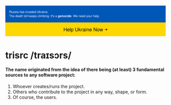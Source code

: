 [![Stand With Ukraine](https://raw.githubusercontent.com/vshymanskyy/StandWithUkraine/main/banner2-direct.svg)](https://stand-with-ukraine.pp.ua)

# trisrc /traɪsɔrs/
#### The name originated from the idea of there being (at least) 3 fundamental sources to any software project:
1. Whoever creates/runs the project.
2. Others who contribute to the project in any way, shape, or form.
3. Of course, the users.
